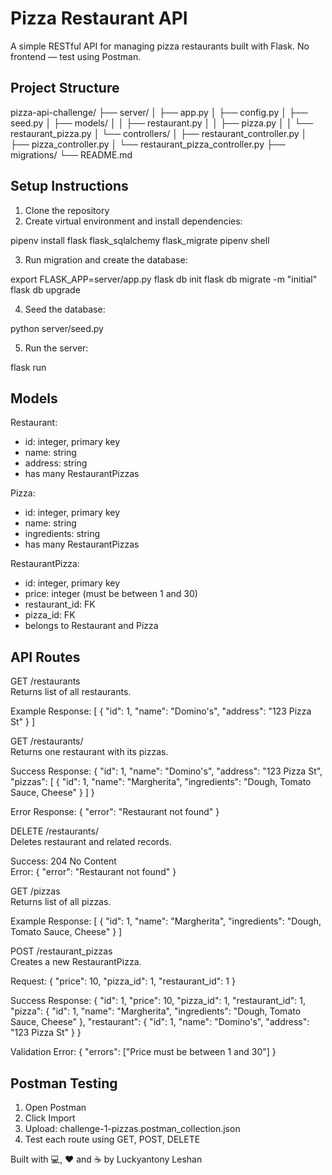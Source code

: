 # Pizza Restaurant API

A simple RESTful API for managing pizza restaurants built with Flask. No frontend — test using Postman.

## Project Structure

pizza-api-challenge/
├── server/
│   ├── app.py
│   ├── config.py
│   ├── seed.py
│   ├── models/
│   │   ├── restaurant.py
│   │   ├── pizza.py
│   │   └── restaurant_pizza.py
│   └── controllers/
│       ├── restaurant_controller.py
│       ├── pizza_controller.py
│       └── restaurant_pizza_controller.py
├── migrations/
└── README.md

## Setup Instructions

1. Clone the repository
2. Create virtual environment and install dependencies:

pipenv install flask flask_sqlalchemy flask_migrate
pipenv shell

3. Run migration and create the database:

export FLASK_APP=server/app.py
flask db init
flask db migrate -m "initial"
flask db upgrade

4. Seed the database:

python server/seed.py

5. Run the server:

flask run

## Models

Restaurant:
- id: integer, primary key
- name: string
- address: string
- has many RestaurantPizzas

Pizza:
- id: integer, primary key
- name: string
- ingredients: string
- has many RestaurantPizzas

RestaurantPizza:
- id: integer, primary key
- price: integer (must be between 1 and 30)
- restaurant_id: FK
- pizza_id: FK
- belongs to Restaurant and Pizza

## API Routes

GET /restaurants  
Returns list of all restaurants.

Example Response:
[
  { "id": 1, "name": "Domino's", "address": "123 Pizza St" }
]

GET /restaurants/<id>  
Returns one restaurant with its pizzas.

Success Response:
{
  "id": 1,
  "name": "Domino's",
  "address": "123 Pizza St",
  "pizzas": [
    {
      "id": 1,
      "name": "Margherita",
      "ingredients": "Dough, Tomato Sauce, Cheese"
    }
  ]
}

Error Response:
{ "error": "Restaurant not found" }

DELETE /restaurants/<id>  
Deletes restaurant and related records.

Success: 204 No Content  
Error: { "error": "Restaurant not found" }

GET /pizzas  
Returns list of all pizzas.

Example Response:
[
  {
    "id": 1,
    "name": "Margherita",
    "ingredients": "Dough, Tomato Sauce, Cheese"
  }
]

POST /restaurant_pizzas  
Creates a new RestaurantPizza.

Request:
{
  "price": 10,
  "pizza_id": 1,
  "restaurant_id": 1
}

Success Response:
{
  "id": 1,
  "price": 10,
  "pizza_id": 1,
  "restaurant_id": 1,
  "pizza": {
    "id": 1,
    "name": "Margherita",
    "ingredients": "Dough, Tomato Sauce, Cheese"
  },
  "restaurant": {
    "id": 1,
    "name": "Domino's",
    "address": "123 Pizza St"
  }
}

Validation Error:
{ "errors": ["Price must be between 1 and 30"] }

## Postman Testing

1. Open Postman
2. Click Import
3. Upload: challenge-1-pizzas.postman_collection.json
4. Test each route using GET, POST, DELETE

Built with 💻, ❤️ and ☕ by Luckyantony Leshan
